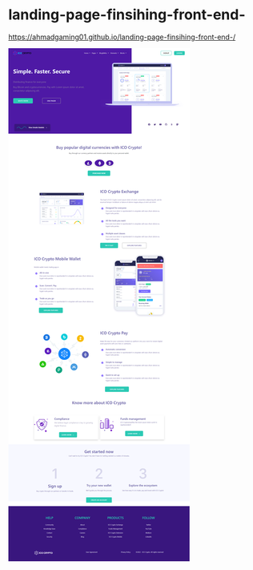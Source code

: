 # landing-page-finsihing-front-end-

https://ahmadgaming01.github.io/landing-page-finsihing-front-end-/

![](screenshot.png)
